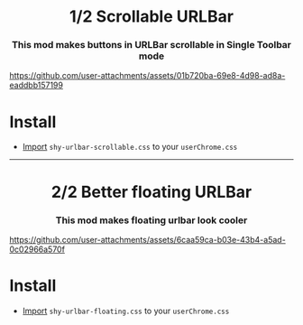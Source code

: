 <h1 align=center> 1/2 Scrollable URLBar</h1>

<h3 align=center>This mod makes buttons in URLBar scrollable in Single Toolbar mode</h3>

https://github.com/user-attachments/assets/01b720ba-69e8-4d98-ad8a-eaddbb157199

# Install

- [Import](https://developer.mozilla.org/en-US/docs/Web/CSS/@import) `shy-urlbar-scrollable.css` to your `userChrome.css`

-----

<h1 align=center> 2/2 Better floating URLBar</h1>

<h3 align=center>This mod makes floating urlbar look cooler</h3>

https://github.com/user-attachments/assets/6caa59ca-b03e-43b4-a5ad-0c02966a570f

# Install

- [Import](https://developer.mozilla.org/en-US/docs/Web/CSS/@import) `shy-urlbar-floating.css` to your `userChrome.css`
